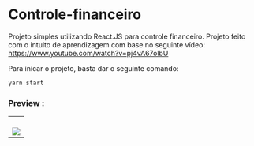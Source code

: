 # Controle-financeiro
Projeto simples utilizando React.JS para controle financeiro. Projeto feito com o intuito de aprendizagem com base no seguinte vídeo: https://www.youtube.com/watch?v=pj4vA67olbU

Para inicar o projeto, basta dar o seguinte comando:
```bash
yarn start

```

### Preview :

<table width="100%"> 
<tr>
<td width="100%">
<br>
<img src="https://github.com/jonathanoliveirarocha/Controle-Financeiro/blob/main/SAMPLE.png">
</td> 
</table>
